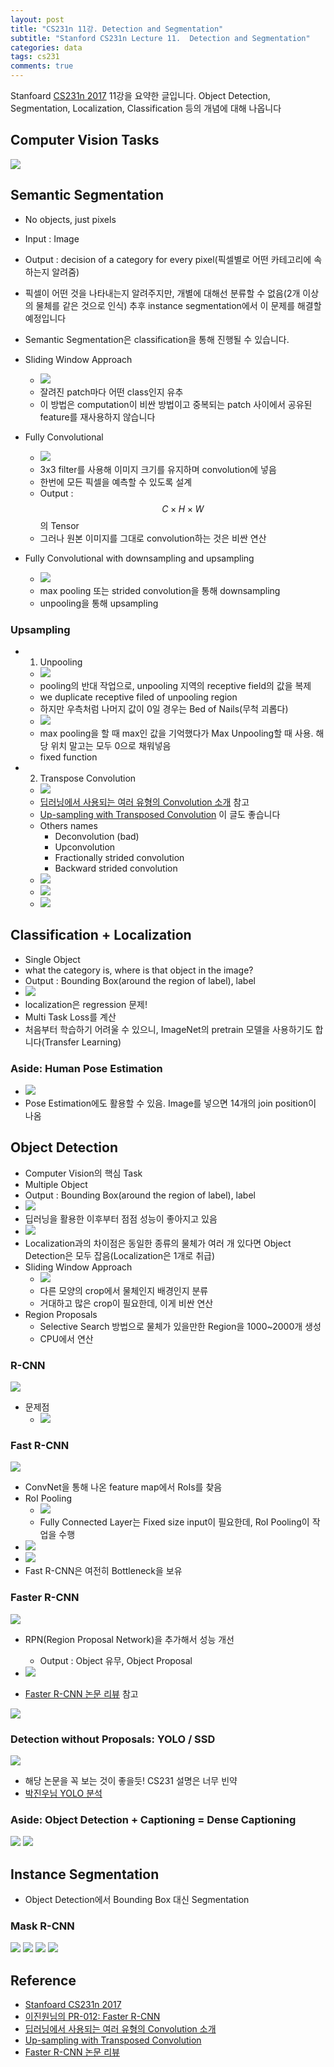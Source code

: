 ```yaml
---
layout: post
title: "CS231n 11강. Detection and Segmentation"
subtitle: "Stanford CS231n Lecture 11.  Detection and Segmentation"
categories: data
tags: cs231
comments: true
---
```

Stanfoard [CS231n 2017](https://www.youtube.com/watch?v=vT1JzLTH4G4&list=PL3FW7Lu3i5JvHM8ljYj-zLfQRF3EO8sYv&index=0) 11강을 요약한 글입니다. Object Detection, Segmentation, Localization, Classification 등의 개념에 대해 나옵니다

## Computer Vision Tasks
<img src="https://www.dropbox.com/s/4i6bkbxgrczmoa4/%EC%8A%A4%ED%81%AC%EB%A6%B0%EC%83%B7%202018-05-30%2017.48.38.png?raw=1">

## Semantic Segmentation
- No objects, just pixels
- Input : Image
- Output : decision of a category for every pixel(픽셀별로 어떤 카테고리에 속하는지 알려줌)
- 픽셀이 어떤 것을 나타내는지 알려주지만, 개별에 대해선 분류할 수 없음(2개 이상의 물체를 같은 것으로 인식) 추후 instance segmentation에서 이 문제를 해결할 예정입니다
- Semantic Segmentation은 classification을 통해 진행될 수 있습니다. 
- Sliding Window Approach
	- <img src="https://www.dropbox.com/s/8anxhez11qxfhph/%EC%8A%A4%ED%81%AC%EB%A6%B0%EC%83%B7%202018-05-30%2019.16.39.png?raw=1">
	- 잘려진 patch마다 어떤 class인지 유추
	- 이 방법은 computation이 비싼 방법이고 중복되는 patch 사이에서 공유된 feature를 재사용하지 않습니다

- Fully Convolutional
	- <img src="https://www.dropbox.com/s/77k01d9nwg3zb0e/%EC%8A%A4%ED%81%AC%EB%A6%B0%EC%83%B7%202018-05-30%2019.48.35.png?raw=1"> 
	- 3x3 filter를 사용해 이미지 크기를 유지하며 convolution에 넣음
	- 한번에 모든 픽셀을 예측할 수 있도록 설계
	- Output : $$C \times H \times W$$의 Tensor
	- 그러나 원본 이미지를 그대로 convolution하는 것은 비싼 연산
- Fully Convolutional with downsampling and upsampling
	- <img src="https://www.dropbox.com/s/1skukn7fhm3vo15/%EC%8A%A4%ED%81%AC%EB%A6%B0%EC%83%B7%202018-05-30%2019.51.43.png?raw=1">
	- max pooling 또는 strided convolution을 통해 downsampling
	- unpooling을 통해 upsampling

### Upsampling
- 1) Unpooling 
	- <img src="https://www.dropbox.com/s/221p7tcs63yx13z/%EC%8A%A4%ED%81%AC%EB%A6%B0%EC%83%B7%202018-05-30%2020.02.38.png?raw=1"> 
	- pooling의 반대 작업으로, unpooling 지역의 receptive field의 값을 복제
	- we duplicate receptive filed of unpooling region 
	- 하지만 우측처럼 나머지 값이 0일 경우는 Bed of Nails(무척 괴롭다)
	- <img src="https://www.dropbox.com/s/zalecyet3u20mlt/%EC%8A%A4%ED%81%AC%EB%A6%B0%EC%83%B7%202018-05-30%2020.05.42.png?raw=1">
	- max pooling을 할 때 max인 값을 기억했다가 Max Unpooling할 때 사용. 해당 위치 말고는 모두 0으로 채워넣음
	- fixed function
- 2) Transpose Convolution
	- <img src="https://www.dropbox.com/s/xmngk1icaeewfn5/%EC%8A%A4%ED%81%AC%EB%A6%B0%EC%83%B7%202018-05-30%2020.44.12.png?raw=1"> 
	- [딥러닝에서 사용되는 여러 유형의 Convolution 소개](https://zzsza.github.io/data/2018/02/23/introduction-convolution/) 참고
	- [Up-sampling with Transposed Convolution](https://towardsdatascience.com/up-sampling-with-transposed-convolution-9ae4f2df52d0) 이 글도 좋습니다 
	- Others names
		- Deconvolution (bad)
		- Upconvolution
		- Fractionally strided convolution
		- Backward strided convolution  
	- <img src="https://www.dropbox.com/s/cqctzx5cvltcij4/%EC%8A%A4%ED%81%AC%EB%A6%B0%EC%83%B7%202018-05-30%2020.49.58.png?raw=1">
	- <img src="https://www.dropbox.com/s/arpn3e0mv30hu3x/%EC%8A%A4%ED%81%AC%EB%A6%B0%EC%83%B7%202018-05-30%2020.50.13.png?raw=1">
	- <img src="https://www.dropbox.com/s/1k0cadcrwnyd6gs/%EC%8A%A4%ED%81%AC%EB%A6%B0%EC%83%B7%202018-05-30%2020.50.28.png?raw=1">
	
## Classification + Localization
- Single Object
- what the category is, where is that object in the image?
- Output : Bounding Box(around the region of label), label
- <img src="https://www.dropbox.com/s/z00qe7byrx5mfl7/%EC%8A%A4%ED%81%AC%EB%A6%B0%EC%83%B7%202018-05-30%2021.08.26.png?raw=1">
- localization은 regression 문제!
- Multi Task Loss를 계산
- 처음부터 학습하기 어려울 수 있으니, ImageNet의 pretrain 모델을 사용하기도 합니다(Transfer Learning)

### Aside: Human Pose Estimation
- <img src="https://www.dropbox.com/s/abkhej73sbr81ln/%EC%8A%A4%ED%81%AC%EB%A6%B0%EC%83%B7%202018-05-30%2021.19.22.png?raw=1">
- Pose Estimation에도 활용할 수 있음. Image를 넣으면 14개의 join position이 나옴


## Object Detection
- Computer Vision의 핵심 Task
- Multiple Object
- Output : Bounding Box(around the region of label), label
- <img src="https://www.dropbox.com/s/4haq3yi3kofs97h/%EC%8A%A4%ED%81%AC%EB%A6%B0%EC%83%B7%202018-05-30%2021.32.09.png?raw=1">
- 딥러닝을 활용한 이후부터 점점 성능이 좋아지고 있음
- <img src="https://www.dropbox.com/s/rkvak3iygc2x1mi/%EC%8A%A4%ED%81%AC%EB%A6%B0%EC%83%B7%202018-05-30%2021.30.40.png?raw=1">
- Localization과의 차이점은 동일한 종류의 물체가 여러 개 있다면 Object Detection은 모두 잡음(Localization은 1개로 취급)
- Sliding Window Approach
	- <img src="https://www.dropbox.com/s/0yutw6hzkoi73lr/%EC%8A%A4%ED%81%AC%EB%A6%B0%EC%83%B7%202018-05-30%2021.35.08.png?raw=1"> 
	- 다른 모양의 crop에서 물체인지 배경인지 분류
	- 거대하고 많은 crop이 필요한데, 이게 비싼 연산
- Region Proposals
	- Selective Search 방법으로 물체가 있을만한 Region을 1000~2000개 생성
	- CPU에서 연산 

### R-CNN
<img src="https://www.dropbox.com/s/15q9t3gob3uh5mk/%EC%8A%A4%ED%81%AC%EB%A6%B0%EC%83%B7%202018-05-30%2021.38.34.png?raw=1">

- 문제점
	- <img src="https://www.dropbox.com/s/xbi5yfdxzdd6vep/%EC%8A%A4%ED%81%AC%EB%A6%B0%EC%83%B7%202018-05-30%2021.38.53.png?raw=1">	
	
### Fast R-CNN
<img src="https://www.dropbox.com/s/s06dn3m0kkva9yv/%EC%8A%A4%ED%81%AC%EB%A6%B0%EC%83%B7%202018-05-30%2021.45.02.png?raw=1">

- ConvNet을 통해 나온 feature map에서 RoIs를 찾음
- RoI Pooling
	- <img src="https://www.dropbox.com/s/4rgyul9b1hhufb4/%EC%8A%A4%ED%81%AC%EB%A6%B0%EC%83%B7%202018-05-30%2021.46.55.png?raw=1">
	- Fully Connected Layer는 Fixed size input이 필요한데, RoI Pooling이 작업을 수행 
- <img src="https://www.dropbox.com/s/hkfp6hqroxnpa75/%EC%8A%A4%ED%81%AC%EB%A6%B0%EC%83%B7%202018-05-30%2021.49.53.png?raw=1">
- <img src="https://www.dropbox.com/s/40whvs6gkf6nc72/%EC%8A%A4%ED%81%AC%EB%A6%B0%EC%83%B7%202018-05-30%2021.50.55.png?raw=1">
- Fast R-CNN은 여전히 Bottleneck을 보유


### Faster R-CNN
<img src="https://www.dropbox.com/s/pltqmq00jhhxyg9/%EC%8A%A4%ED%81%AC%EB%A6%B0%EC%83%B7%202018-05-30%2021.51.26.png?raw=1">

- RPN(Region Proposal Network)을 추가해서 성능 개선	
	- Output : Object 유무, Object Proposal
- <img src="https://www.dropbox.com/s/kz6ymlidnuuiwca/%EC%8A%A4%ED%81%AC%EB%A6%B0%EC%83%B7%202018-05-30%2022.00.29.png?raw=1">

- [Faster R-CNN 논문 리뷰](https://zzsza.github.io/data/2018/05/09/Faster-RCNN-review/) 참고


<img src="https://github.com/zzsza/Deep_Learning_starting_with_the_latest_papers/raw/master/Lecture_Note/images/imagedetection011.png">



### Detection without Proposals: YOLO / SSD
<img src="https://www.dropbox.com/s/dkq9z8d36m9ctwd/%EC%8A%A4%ED%81%AC%EB%A6%B0%EC%83%B7%202018-05-30%2022.01.44.png?raw=1">

- 해당 논문을 꼭 보는 것이 좋을듯! CS231 설명은 너무 빈약
- [박진우님 YOLO 분석](https://curt-park.github.io/2017-03-26/yolo/)

### Aside: Object Detection + Captioning = Dense Captioning
<img src="https://www.dropbox.com/s/mmybjh7mgr2d62u/%EC%8A%A4%ED%81%AC%EB%A6%B0%EC%83%B7%202018-05-30%2022.08.23.png?raw=1">

<img src="https://www.dropbox.com/s/6pzj07r7dgpuivz/%EC%8A%A4%ED%81%AC%EB%A6%B0%EC%83%B7%202018-05-30%2022.08.34.png?raw=1">

## Instance Segmentation
- Object Detection에서 Bounding Box 대신 Segmentation

### Mask R-CNN
<img src="https://www.dropbox.com/s/ar2p00c0jokhelw/%EC%8A%A4%ED%81%AC%EB%A6%B0%EC%83%B7%202018-05-30%2022.17.02.png?raw=1">

<img src="https://www.dropbox.com/s/01zf2ahk9hb490b/%EC%8A%A4%ED%81%AC%EB%A6%B0%EC%83%B7%202018-05-30%2022.18.28.png?raw=1">

<img src="https://www.dropbox.com/s/9aj4hanhstjwzdp/%EC%8A%A4%ED%81%AC%EB%A6%B0%EC%83%B7%202018-05-30%2022.18.41.png?raw=1">

<img src="https://www.dropbox.com/s/y8qrrxar9cuew1x/%EC%8A%A4%ED%81%AC%EB%A6%B0%EC%83%B7%202018-05-30%2022.18.54.png?raw=1">



## Reference
- [Stanfoard CS231n 2017](https://www.youtube.com/watch?v=vT1JzLTH4G4&list=PL3FW7Lu3i5JvHM8ljYj-zLfQRF3EO8sYv&index=0)
- [이진원님의 PR-012: Faster R-CNN](https://youtu.be/kcPAGIgBGRs)
- [딥러닝에서 사용되는 여러 유형의 Convolution 소개](https://zzsza.github.io/data/2018/02/23/introduction-convolution/)
- [Up-sampling with Transposed Convolution](https://towardsdatascience.com/up-sampling-with-transposed-convolution-9ae4f2df52d0)
- [Faster R-CNN 논문 리뷰](https://zzsza.github.io/data/2018/05/09/Faster-RCNN-review/) 
